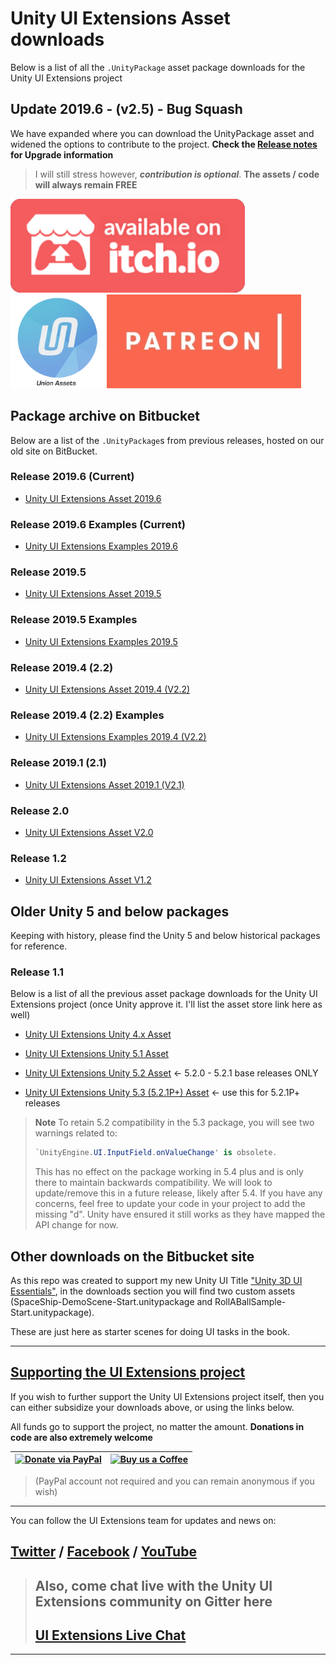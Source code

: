 # Unity UI Extensions Asset downloads

Below is a list of all the `.UnityPackage` asset package downloads for the Unity UI Extensions project

## Update 2019.6 - (v2.5)  - Bug Squash

We have expanded where you can download the UnityPackage asset and widened the options to contribute to the project. **Check the [Release notes](./ReleaseNotes/RELEASENOTES.md) for Upgrade information**

> I will still stress however, ***contribution is optional***. **The assets / code will always remain FREE**

[![Download from Itch.IO](/SiteImages/itchio.png)](https://unityuiextensions.itch.io/uiextensions2-0 "Download from Itch.IO")
[![Download from Union Assets](/SiteImages/unionassets.png)](https://unionassets.com/unity-ui-extensions "Download from Union Assets")
[![Download from Patreon](/SiteImages/patreon.jpg)](https://www.patreon.com/UnityUIExtensions "Support Unity UI Extensions on Patreon & download")

## Package archive on Bitbucket

Below are a list of the `.UnityPackage`s from previous releases, hosted on our old site on BitBucket.

### Release 2019.6 (Current)

* [Unity UI Extensions Asset 2019.6 ](https://bitbucket.org/UnityUIExtensions/unity-ui-extensions/downloads/UnityUIExtensions-2019-6.unitypackage)

### Release 2019.6 Examples (Current)

* [Unity UI Extensions Examples 2019.6 ](https://bitbucket.org/UnityUIExtensions/unity-ui-extensions/downloads/UnityUIExtensions-2019-6-Examples.unitypackage)

### Release 2019.5

* [Unity UI Extensions Asset 2019.5 ](https://bitbucket.org/UnityUIExtensions/unity-ui-extensions/downloads/UnityUIExtensions-2019-5.unitypackage)

### Release 2019.5 Examples

* [Unity UI Extensions Examples 2019.5 ](https://bitbucket.org/UnityUIExtensions/unity-ui-extensions/downloads/UnityUIExtensions-2019-5-Examples.unitypackage)

### Release 2019.4 (2.2)

* [Unity UI Extensions Asset 2019.4 (V2.2) ](https://bitbucket.org/UnityUIExtensions/unity-ui-extensions/downloads/UnityUIExtensions-2019-4.unitypackage)

### Release 2019.4 (2.2) Examples

* [Unity UI Extensions Examples 2019.4 (V2.2)](https://bitbucket.org/UnityUIExtensions/unity-ui-extensions/downloads/UnityUIExtensions-2019-4-Examples.unitypackage)

### Release 2019.1 (2.1)

* [Unity UI Extensions Asset 2019.1 (V2.1)](https://bitbucket.org/UnityUIExtensions/unity-ui-extensions/downloads/UnityUIExtensions-2019-1.unitypackage)

### Release 2.0

* [Unity UI Extensions Asset V2.0](https://bitbucket.org/UnityUIExtensions/unity-ui-extensions/downloads/UnityUIExtensions-2-0.unitypackage)

### Release 1.2

* [Unity UI Extensions Asset V1.2](https://bitbucket.org/UnityUIExtensions/unity-ui-extensions/downloads/UnityUIExtensions-1-2.unitypackage)

## Older Unity 5 and below packages

Keeping with history, please find the Unity 5 and below historical packages for reference.

### Release 1.1

Below is a list of all the previous asset package downloads for the Unity UI Extensions project (once Unity approve it. I'll list the asset store link here as well)

* [Unity UI Extensions Unity 4.x Asset](https://bitbucket.org/ddreaper/unity-ui-extensions/downloads/UnityUIExtensions-4.x.unitypackage)

* [Unity UI Extensions Unity 5.1 Asset](https://bitbucket.org/ddreaper/unity-ui-extensions/downloads/UnityUIExtensions-5.1.unitypackage)

* [Unity UI Extensions Unity 5.2 Asset](https://bitbucket.org/ddreaper/unity-ui-extensions/downloads/UnityUIExtensions-5.2.unitypackage) <- 5.2.0 - 5.2.1 base releases ONLY

* [Unity UI Extensions Unity 5.3 (5.2.1P+) Asset](https://bitbucket.org/ddreaper/unity-ui-extensions/downloads/UnityUIExtensions-5.3.unitypackage) <- use this for 5.2.1P+ releases

> **Note** To retain 5.2 compatibility in the 5.3 package, you will see two warnings related to:
>
> ```csharp
> `UnityEngine.UI.InputField.onValueChange' is obsolete.  
> ```
>
> This has no effect on the package working in 5.4 plus and is only there to maintain backwards compatibility.  We will look to update/remove this in a future release, likely after 5.4.  If you have any concerns, feel free to update your code in your project to add the missing "d".  Unity have ensured it still works as they have mapped the API change for now.

## Other downloads on the Bitbucket site

As this repo was created to support my new Unity UI Title ["Unity 3D UI Essentials"](http://bit.ly/Unity3DUIEssentials), in the downloads section you will find two custom assets (SpaceShip-DemoScene-Start.unitypackage and RollABallSample-Start.unitypackage).  

These are just here as starter scenes for doing UI tasks in the book.

-----

## [Supporting the UI Extensions project](https://www.paypal.com/cgi-bin/webscr?cmd=_s-xclick&hosted_button_id=89L8T9N6BR7LJ)

If you wish to further support the Unity UI Extensions project itself, then you can either subsidize your downloads above, or using the links below.

All funds go to support the project, no matter the amount. **Donations in code are also extremely welcome**

| [![Donate via PayPal](https://www.paypalobjects.com/webstatic/mktg/Logo/pp-logo-150px.png)](https://www.paypal.com/cgi-bin/webscr?cmd=_s-xclick&hosted_button_id=89L8T9N6BR7LJ "Donating via Paypal") | [![Buy us a Coffee](https://uploads-ssl.webflow.com/5c14e387dab576fe667689cf/5cbed8a4ae2b88347c06c923_BuyMeACoffee_blue-p-500.png)](https://ko-fi.com/uiextensions "Buy us a Coffee") |
|---|---|

> (PayPal account not required and you can remain anonymous if you wish)

-----

You can follow the UI Extensions team for updates and news on:

## [Twitter](https://twitter.com/search?q=%23unityuiextensions) / [Facebook](https://www.facebook.com/UnityUIExtensions/) / [YouTube](https://www.youtube.com/channel/UCG3gZOkmL-2rmZat4ufv28Q)

> ## Also, come chat live with the Unity UI Extensions community on Gitter here
>
> ## [UI Extensions Live Chat](https://gitter.im/Unity-UI-Extensions/Lobby)

-----
